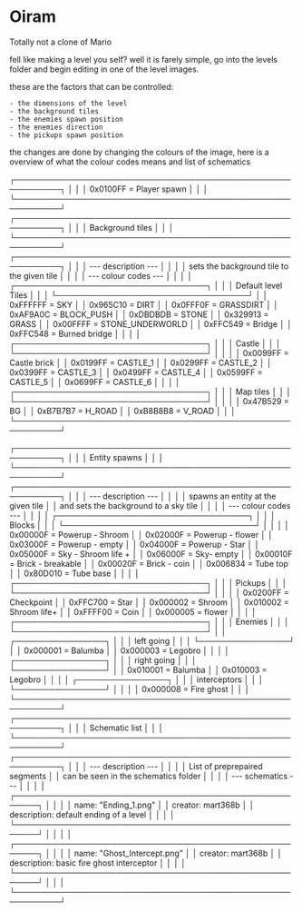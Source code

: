 ﻿# Oiram
Totally not a clone of Mario

fell like making a level you self?
well it is farely simple, go into the levels folder and begin editing in one of the level images.

these are the factors that can be controlled:

    - the dimensions of the level
    - the background tiles
    - the enemies spawn position
    - the enemies direction
    - the pickups spawn position

the changes are done by changing the colours of the image, here is a overview of what the colour codes means and list of schematics

┌──────────────────────────────────────────────────────────┐
│                                                          │
│                0x0100FF = Player spawn                   │
│                                                          │
└──────────────────────────────────────────────────────────┘
┌──────────────────────────────────────────────────────────┐
│                                                          │
│                    Background tiles                      │
│                                                          │
└──────────────────────────────────────────────────────────┘
┌──────────────────────────────────────────────────────────┐
│                                                          │
│                   --- description ---                    │
│                                                          │
│        sets the background tile to the given tile        │
│                                                          │
│                  --- colour codes ---                    │
│                                                          │
│           ┌──────────────────────────────────┐           │
│           │       Default level Tiles        │           │
│           └──────────────────────────────────┘           │
│                  0xFFFFFF = SKY                          │
│                  0x965C10 = DIRT                         │
│                  0x0FFF0F = GRASSDIRT                    │
│                  0xAF9A0C = BLOCK_PUSH                   │
│                  0xDBDBDB = STONE                        │
│                  0x329913 = GRASS                        │
│                  0x00FFFF = STONE_UNDERWORLD             │
│                  0xFFC549 = Bridge                       │
│                  0xFFC548 = Burned bridge                │
│                                                          │
│           ┌──────────────────────────────────┐           │
│           │             Castle               │           │
│           └──────────────────────────────────┘           │
│                                                          │
│                  0x0099FF = Castle brick                 │
│                  0x0199FF = CASTLE_1                     │
│                  0x0299FF = CASTLE_2                     │
│                  0x0399FF = CASTLE_3                     │
│                  0x0499FF = CASTLE_4                     │
│                  0x0599FF = CASTLE_5                     │
│                  0x0699FF = CASTLE_6                     │
│                                                          │
│           ┌──────────────────────────────────┐           │
│           │            Map tiles             │           │
│           └──────────────────────────────────┘           │
│                                                          │
│                  0x47B529 = BG                           │
│                  0xB7B7B7 = H_ROAD                       │
│                  0xB8B8B8 = V_ROAD                       │
│                                                          │
└──────────────────────────────────────────────────────────┘

┌──────────────────────────────────────────────────────────┐
│                                                          │
│                     Entity spawns                        │
│                                                          │
└──────────────────────────────────────────────────────────┘
┌──────────────────────────────────────────────────────────┐
│                                                          │
│                   --- description ---                    │
│                                                          │
│           spawns an entity at the given tile             │
│          and sets the background to a sky tile           │
│                                                          │
│                  --- colour codes ---                    │
│                                                          │
│           ┌──────────────────────────────────┐           │
│           │             Blocks               │           │
│           └──────────────────────────────────┘           │
│                                                          │
│                  0x00000F = Powerup - Shroom             │
│                  0x02000F = Powerup - flower             │
│                  0x03000F = Powerup - empty              │
│                  0x04000F = Powerup - Star               │
│                  0x05000F = Sky - Shroom life +          │
│                  0x06000F = Sky- empty                   │
│                  0x00010F = Brick - breakable            │
│                  0x00020F = Brick - coin                 │
│                  0x006834 = Tube top                     │
│                  0x80D010 = Tube base                    │
│                                                          │
│           ┌──────────────────────────────────┐           │
│           │             Pickups              │           │
│           └──────────────────────────────────┘           │
│                                                          │
│                  0x0200FF = Checkpoint                   │
│                  0xFFC700 = Star                         │
│                  0x000002 = Shroom                       │
│                  0x010002 = Shroom life+                 │
│                  0xFFFF00 = Coin                         │
│                  0x000005 = flower                       │
│                                                          │
│           ┌──────────────────────────────────┐           │
│           │             Enemies              │           │
│           └──────────────────────────────────┘           │
│                   ┌────────────────┐                     │
│                   │   left going   │                     │
│                   └────────────────┘                     │
│                  0x000001 = Balumba                      │
│                  0x000003 = Legobro                      │
│                                                          │
│                   ┌────────────────┐                     │
│                   │  right going   │                     │
│                   └────────────────┘                     │
│                  0x010001 = Balumba                      │
│                  0x010003 = Legobro                      │
│                                                          │
│                   ┌────────────────┐                     │
│                   │  interceptors  │                     │
│                   └────────────────┘                     │
│                                                          │
│                  0x000008 = Fire ghost                   │
│                                                          │
└──────────────────────────────────────────────────────────┘
┌──────────────────────────────────────────────────────────┐
│                                                          │
│                     Schematic list                       │
│                                                          │
└──────────────────────────────────────────────────────────┘
┌──────────────────────────────────────────────────────────┐
│                                                          │
│                   --- description ---                    │
│                                                          │
│              List of preprepaired segments               │
│           can be seen in the schematics folder           │
│                                                          │
│                   --- schematics ---                     │
│                                                          │
│ ┌──────────────────────────────────────────────────────┐ │
│                                                          │
│        name: "Ending_1.png"                              │
│        creator: mart368b                                 │
│        description: default ending of a level            │
│                                                          │
│ └──────────────────────────────────────────────────────┘ │
│                                                          │
│ ┌──────────────────────────────────────────────────────┐ │
│                                                          │
│        name: "Ghost_Intercept.png"                       │
│        creator: mart368b                                 │
│        description: basic fire ghost interceptor         │
│                                                          │
│ └──────────────────────────────────────────────────────┘ │
│                                                          │
└──────────────────────────────────────────────────────────┘

